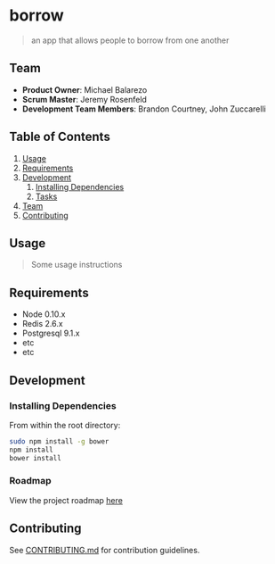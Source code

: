 # borrow

> an app that allows people to borrow from one another

## Team

  - __Product Owner__: Michael Balarezo
  - __Scrum Master__: Jeremy Rosenfeld
  - __Development Team Members__: Brandon Courtney, John Zuccarelli

## Table of Contents

1. [Usage](#Usage)
1. [Requirements](#requirements)
1. [Development](#development)
    1. [Installing Dependencies](#installing-dependencies)
    1. [Tasks](#tasks)
1. [Team](#team)
1. [Contributing](#contributing)

## Usage

> Some usage instructions

## Requirements

- Node 0.10.x
- Redis 2.6.x
- Postgresql 9.1.x
- etc
- etc

## Development

### Installing Dependencies

From within the root directory:

```sh
sudo npm install -g bower
npm install
bower install
```

### Roadmap

View the project roadmap [here](/../../issues)


## Contributing

See [CONTRIBUTING.md](_CONTRIBUTING.md) for contribution guidelines.
